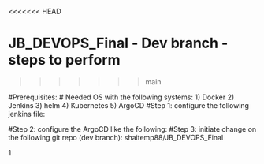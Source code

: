 <<<<<<< HEAD
# JB_DEVOPS_Final - Dev branch - steps to perform
>>>>>>> main

#Prerequisites:
	# Needed OS with the following systems:
		1) Docker
		2) Jenkins
		3) helm
		4) Kubernetes
		5) ArgoCD
#Step 1:
	configure the following jenkins file:

#Step 2:
	configure the ArgoCD like the following:
#Step 3:
	initiate change on the following git repo (dev branch): shaitemp88/JB_DEVOPS_Final
	
1
